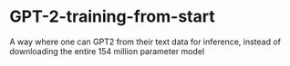 # GPT-2-training-from-start
A way where one can GPT2 from their text data for inference, instead of downloading the entire 154 million parameter model
